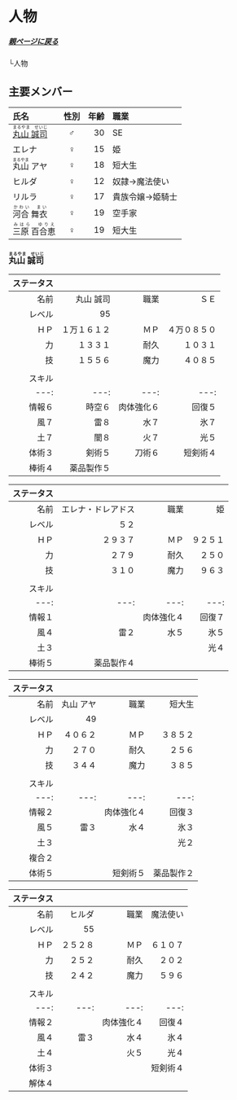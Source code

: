 # 人物

##### [親ページに戻る](../README.md)
└人物

## 主要メンバー

|氏名|性別|年齢|職業|
|:---|:---:|---:|:---|
|[<ruby>丸山 誠司<rp>（</rp><rt>まるやま　せいじ</rt><rp>）](#anchor1)</rp></ruby>|♂|30|SE|
|エレナ|♀|15|姫|
|<ruby>丸山<rp>（</rp><rt>まるやま</rt><rp>）</rp></ruby> アヤ|♀|18|短大生|
|ヒルダ|♀|12|奴隷→魔法使い|
|リルラ|♀|17|貴族令嬢→姫騎士|
|<ruby>河合 舞衣<rp>（</rp><rt>かわい　まい</rt><rp>）</rp></ruby>|♀|19|空手家|
|<ruby>三原 百合恵<rp>（</rp><rt>みはら　ゆりえ</rt><rp>）</rp></ruby>|♀|19|短大生|

<a id="anchor1"></a>
<a href="#anchor1"></a>
### <ruby>丸山 誠司<rp>（</rp><rt>まるやま　せいじ</rt><rp>）]  

|ステータス | |||
|---:|---:|---:|---:|
|名前|丸山 誠司|職業|ＳＥ|
|レベル|95|
|ＨＰ|１万１６１２|ＭＰ|４万０８５０|
|力|１３３１|耐久|１０３１|
|技|１５５６|魔力|４０８５|
|||||
|スキル | |||
|---:|---:|---:|---:|
|情報６|時空６|肉体強化６|回復５|
|風７|雷８|水７|氷７|
|土７|闇８|火７|光５|
|体術３|剣術５|刀術６|短剣術４|
|棒術４|薬品製作５|

|ステータス | |||
|---:|---:|---:|---:|
|名前|エレナ・ドレアドス|職業|姫|
|レベル|５２|
|ＨＰ|２９３７|ＭＰ|９２５１|
|力|２７９|耐久|２５０|
|技|３１０|魔力|９６３|
|||||
|スキル | |||
|---:|---:|---:|---:|
|情報１||肉体強化４|回復７|
|風４|雷２|水５|氷５|
|土３|||光４|
|棒術５|薬品製作４|

|ステータス | |||
|---:|---:|---:|---:|
|名前|丸山 アヤ|職業|短大生|
|レベル|49|
|ＨＰ|４０６２|ＭＰ|３８５２|
|力|２７０|耐久|２５６|
|技|３４４|魔力|３８５|
|||||
|スキル | |||
|---:|---:|---:|---:|
|情報２||肉体強化４|回復３|
|風５|雷３|水４|氷３|
|土３|||光２|
|複合２||||
|体術５||短剣術５|薬品製作２|

|ステータス | |||
|---:|---:|---:|---:|
|名前|ヒルダ|職業|魔法使い|
|レベル|55|
|ＨＰ|２５２８|ＭＰ|６１０７|
|力|２５２|耐久|２０２|
|技|２４２|魔力|５９６|
|||||
|スキル | |||
|---:|---:|---:|---:|
|情報２||肉体強化４|回復４|
|風４|雷３|水４|氷４|
|土４||火５|光４|
|体術３|||短剣術４|
|解体４||
